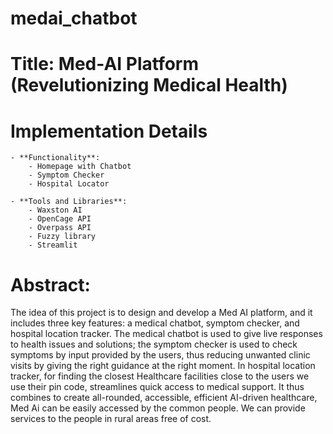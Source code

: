 # medai_chatbot
 
# Title: Med-AI Platform (Revelutionizing Medical Health)  

# Implementation Details  

    - **Functionality**:   
        - Homepage with Chatbot   
        - Symptom Checker   
        - Hospital Locator  
        
    - **Tools and Libraries**:   
        - Waxston AI   
        - OpenCage API   
        - Overpass API   
        - Fuzzy library  
        - Streamlit  

# Abstract: 
The idea of this project is to design and develop a Med AI platform, and it includes three key features: a medical chatbot, symptom checker, and hospital location tracker. The medical chatbot is used to give live responses to health issues and solutions; the symptom checker is used to check symptoms by input provided by the users, thus reducing unwanted clinic visits by giving the right guidance at the right moment. In hospital location tracker, for finding the closest Healthcare facilities close to the users we use their pin code, streamlines quick access to medical support. It thus combines to create all-rounded, accessible, efficient AI-driven healthcare, Med Ai can be easily accessed by the common people. We can provide services to the people in rural areas free of cost.
